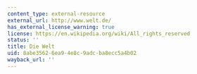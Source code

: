 ```yaml
---
content_type: external-resource
external_url: http://www.welt.de/
has_external_license_warning: true
license: https://en.wikipedia.org/wiki/All_rights_reserved
status: ''
title: Die Welt
uid: 8abe3562-6ea9-4e8c-9adc-ba8ecc5a4b02
wayback_url: ''
---
```

